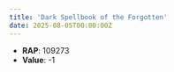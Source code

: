 ```yaml
---
title: 'Dark Spellbook of the Forgotten'
date: 2025-08-05T00:00:00Z
---
```

- **RAP**: 109273
- **Value**: -1
